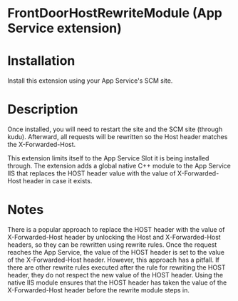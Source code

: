 # FrontDoorHostRewriteModule (App Service extension)

# Installation
Install this extension using your App Service's SCM site.

# Description
Once installed, you will need to restart the site and the SCM site (through kudu). Afterward, all requests will be rewritten so the Host header matches the X-Forwarded-Host.

This extension limits itself to the App Service Slot it is being installed through. The extension аdds a global native C++ module to the App Service IIS that replaces the HOST header value with the value of X-Forwarded-Host header in case it exists.

# Notes
There is a popular approach to replace the HOST header with the value of X-Forwarded-Host header by unlocking the Host and X-Forwarded-Host headers, so they can be rewritten using rewrite rules. Once the request reaches the App Service, the value of the HOST header is set to the value of the X-Forwarded-Host header.
However, this approach has a pitfall. If there are other rewrite rules executed after the rule for rewriting the HOST header, they do not respect the new value of the HOST header.
Using the native IIS module ensures that the HOST header has taken the value of the X-Forwarded-Host header before the rewrite module steps in.
